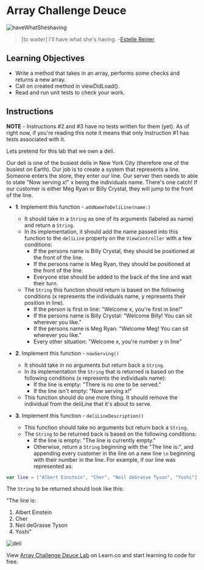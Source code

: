 # Array Challenge Deuce

![haveWhatSheshaving](http://i.imgur.com/anXw03E.png?1)

> [to waiter] I'll have what she's having. -[Estelle Reiner](https://en.wikipedia.org/wiki/Estelle_Reiner)

 
## Learning Objectives

- Write a method that takes in an array, performs some checks and returns a new array.
- Call on created method in viewDidLoad().
- Read and run unit tests to check your work.

## Instructions

**NOTE** - Instructions #2 and #3 have no tests written for them (yet). As of right now, if you're reading this note it means that only Instruction #1 has tests associated with it.

Lets pretend for this lab that we own a deli.

Our deli is one of the busiest delis in New York City (therefore one of the busiest on Earth). Our job is to create a system that represents a line. Someone enters the store, they enter our line. Our server then needs to able to state "Now serving x!" x being the individuals name. There's one catch! If our customer is either Meg Ryan or Billy Crystal, they will jump to the front of the line.



* **1**. Implement this function - `addNameToDeliLine(name:)` 
	* It should take in a `String` as one of its arguments (labeled as name) and return a `String`. 
	* In its implementation, it should add the name passed into this function to the `deliLine` property on the `ViewController` with a few conditions:
		* If the persons name is Billy Crystal, they should be positioned at the front of the line.
		* If the persons name is Meg Ryan, they should be positioned at the front of the line.
		* Everyone else should be added to the back of the line and wait their turn.
	* The `String` this function should return is based on the following conditions (x represents the individuals name, y represents their position in line).
		* If the person is first in line: "Welcome x, you're first in line!"
		* If the persons name is Billy Crystal: "Welcome Billy! You can sit wherever you like."
		* If the persons name is Meg Ryan: "Welcome Meg! You can sit wherever you like."
		* Every other situation: "Welcome x, you're number y in line"
		

* **2**. Implement this function - `nowServing()`
	* It should take in no arguments but return back a `String`.
	* In its implementation the `String` that is returned is based on the following conditions (x represents the individuals name):
		* If the line is empty: "There is no one to be served."
		* If the line isn't empty: "Now serving x!"
	* This function should do one more thing. It should remove the individual from the deliLine that it's about to serve.
	

* **3**. Implement this function - `deliLineDescription()`
	* This function should take no arguments but return back a `String`.
	* The `String` to be returned back is based on the following conditions:
		* If the line is empty: "The line is currently empty."
		* Otherwise, return a `String` beginning with the "The line is:", and appending every customer in the line on a new line `\n` beginning with their number in the line. For example, if our line was represented as:
		
```swift
var line = ["Albert Einstein", "Cher", "Neil deGrasse Tyson", "Yoshi"]
```

The `String` to be returned should look like this:

"The line is:  
1. Albert Einstein  
2. Cher  
3. Neil deGrasse Tyson  
4. Yoshi"


![deli](http://i.imgur.com/4CElvfV.png?1)


<p class='util--hide'>View <a href='https://learn.co/lessons/swift-arrayChallengeToo-lab'>Array Challenge Deuce Lab</a> on Learn.co and start learning to code for free.</p>
